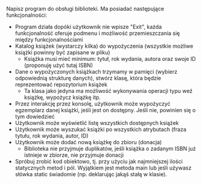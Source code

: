 Napisz program do obsługi biblioteki. Ma posiadać następujące funkcjonalności:

- Program działa dopóki użytkownik nie wpisze "Exit", każda funkcjonalność oferuje podmenu i
    możliwość przemieszczania się między funkcjonalnościami
- Katalog książek (wystarczy kilka) do wypożyczenia (wszystkie możliwe książki powinny być zapisane w pliku)
    - Książka musi mieć minimum: tytuł, rok wydania, autora oraz swoje ID (proponuję użyć tutaj ISBN)
- Dane o wypożyczonych książkach trzymamy w pamięci (wybierz odpowiednią strukturę danych), stwórz klasę,
 która będzie reprezentować repozytorium książek
    - Ta klasa jako jedyna ma możliwość wykonywania operacji typu weź książkę, wypożycz książkę itp.
- Przez interakcję przez konsolę, użytkownik może wypożyczyć egzemplarz danej książki, jeśli jest on dostępny.
 Jeśli nie, powinien się o tym dowiedzieć
- Użytkownik może wyświetlić listę wszystkich dostępnych książek
- Użytkownik może wyszukać książki po wszystkich atrybutach (fraza tytułu, rok wydania, autor, ID)
- Użytkownik może dodać nową książkę do zbioru (donacja)
    - Biblioteka nie przyjmuje duplikatów, jeśli książka o zadanym ISBN już istnieje w zbiorze, nie przyjmuje donacji
- Spróbuj zrobić kod obiektowo, tj. przy użyciu jak najmniejszej ilości statycznych metod i pól.
    Wyjątkiem jest metoda main lub jeśli używasz słówka static świadomie (np. deklarując jakąś stałą w klasie).

